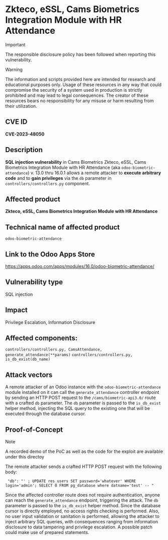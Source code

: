 # Zkteco, eSSL, Cams Biometrics Integration Module with HR Attendance

> [!IMPORTANT]  
> The responsible disclosure policy has been followed when reporting this vulnerability. 

> [!WARNING]
> The information and scripts provided here are intended for research and educational purposes only. 
> Usage of these resources in any way that could compromise the security of a system used in production is strictly prohibited and may lead to legal consequences. 
> The creator of these resources bears no responsibility for any misuse or harm resulting from their utilization.


## CVE ID
**CVE-2023-48050**

## Description
**SQL injection vulnerability** in Cams Biometrics Zkteco, eSSL, Cams Biometrics Integration Module with HR Attendance (aka `odoo-biometric-attendance`) v. 13.0 thru 16.0.1 allows a remote attacker to **execute arbitrary code** and to **gain privileges** via the `db` parameter in `controllers/controllers.py` component.

## Affected product
**Zkteco, eSSL, Cams Biometrics Integration Module with HR Attendance**

## Technical name of affected product
`odoo-biometric-attendance`

## Link to the Odoo Apps Store
https://apps.odoo.com/apps/modules/16.0/odoo-biometric-attendance/

## Vulnerability type
SQL injection

## Impact
Privilege Escalation, Information Disclosure

## Affected components: 
`controllers/controllers.py, CamsAttendance, generate_attendance(**params)`
`controllers/controllers.py, is_db_exist(db_name)`

## Attack vectors
A remote attacker of an Odoo instance with the `odoo-biometric-attendance` module installed on it can call the `generate_attendance` controller endpoint by sending an HTTP POST request to the `/cams/biometric-api3.0/` route with a crafted `db` parameter. The `db` parameter is passed to the `is_db_exist` helper method, injecting the SQL query to the existing one that will be executed through the database cursor.


## Proof-of-Concept

> [!NOTE] 
> A recorded demo of the PoC as well as the code for the exploit are available under this directoy

 The remote attacker sends a crafted HTTP POST request with the following body:


` "db": "' ; UPDATE res_users SET password='whatever' WHERE login='admin'; SELECT 0 FROM pg_database where datname='test' -- "`


Since the affected controller route does not require authentication, anyone can reach the `generate_attendance` endpoint, triggering the attack. The `db` parameter is passed to the `is_db_exist` helper method. Since the database cursor is directly employed, no access rights checking is performed. Also, no user input validation or sanitation is performed, allowing the attacker to inject arbitrary SQL queries, with consequences ranging from information disclosure to data tampering and privilege escalation. A possible patch could make use of prepared statements.





